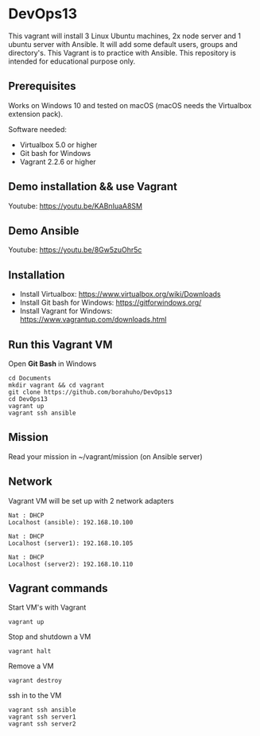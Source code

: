 # DevOps13

This vagrant will install 3 Linux Ubuntu machines, 2x node server and 1 ubuntu server with Ansible.
It will add some default users, groups and directory's.
This Vagrant is to practice with Ansible.
This repository is intended for educational purpose only.


## Prerequisites

Works on Windows 10 and tested on macOS (macOS needs the Virtualbox extension pack).

Software needed:
* Virtualbox 5.0 or higher
* Git bash for Windows
* Vagrant 2.2.6 or higher


## Demo installation && use Vagrant

Youtube: https://youtu.be/KABnIuaA8SM


## Demo Ansible

Youtube: https://youtu.be/8Gw5zuOhr5c


## Installation

* Install Virtualbox: https://www.virtualbox.org/wiki/Downloads
* Install Git bash for Windows: https://gitforwindows.org/
* Install Vagrant for Windows: https://www.vagrantup.com/downloads.html

## Run this Vagrant VM
Open **Git Bash** in Windows
```
cd Documents
mkdir vagrant && cd vagrant
git clone https://github.com/borahuho/DevOps13
cd DevOps13
vagrant up
vagrant ssh ansible
```
## Mission

Read your mission in ~/vagrant/mission (on Ansible server)

## Network
Vagrant VM will be set up with 2 network adapters
```
Nat : DHCP
Localhost (ansible): 192.168.10.100

Nat : DHCP
Localhost (server1): 192.168.10.105

Nat : DHCP
Localhost (server2): 192.168.10.110
```
## Vagrant commands
Start VM's with Vagrant
```
vagrant up
```
Stop and shutdown a VM
```
vagrant halt
```
Remove a VM
```
vagrant destroy
```
ssh in to the VM
```
vagrant ssh ansible
vagrant ssh server1
vagrant ssh server2
```

